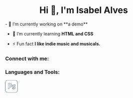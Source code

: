 <h1 align="center">Hi 👋, I'm Isabel Alves</h1>
- 🔭 I’m currently working on **a demo**

- 🌱 I’m currently learning **HTML and CSS**

- ⚡ Fun fact **I like indie music and musicals.**

<h3 align="left">Connect with me:</h3>
<p align="left">
</p>

<h3 align="left">Languages and Tools:</h3>
<p align="left"> <a href="https://www.photoshop.com/en" target="_blank" rel="noreferrer"> <img src="https://raw.githubusercontent.com/devicons/devicon/master/icons/photoshop/photoshop-line.svg" alt="photoshop" width="40" height="40"/> </a> </p>



